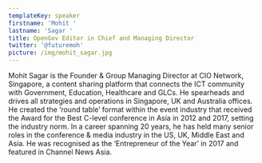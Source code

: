 ```yaml
---
templateKey: speaker
firstname: 'Mohit '
lastname: 'Sagar '
title: OpenGov Editor in Chief and Managing Director
twitter: '@futuremoh'
picture: /img/mohit_sagar.jpg
---
```

Mohit Sagar is the Founder & Group Managing Director at CIO Network, Singapore, a content sharing platform that connects the ICT community with Government, Education, Healthcare and GLCs. He spearheads and drives all strategies and operations in Singapore, UK and Australia offices. He created the ‘round table’ format within the event industry that received the Award for the Best C-level conference in Asia in 2012 and 2017, setting the industry norm. In a career spanning 20 years, he has held many senior roles in the conference & media industry in the US, UK, Middle East and Asia. He was recognised as the ‘Entrepreneur of the Year’ in 2017 and featured in Channel News Asia.
